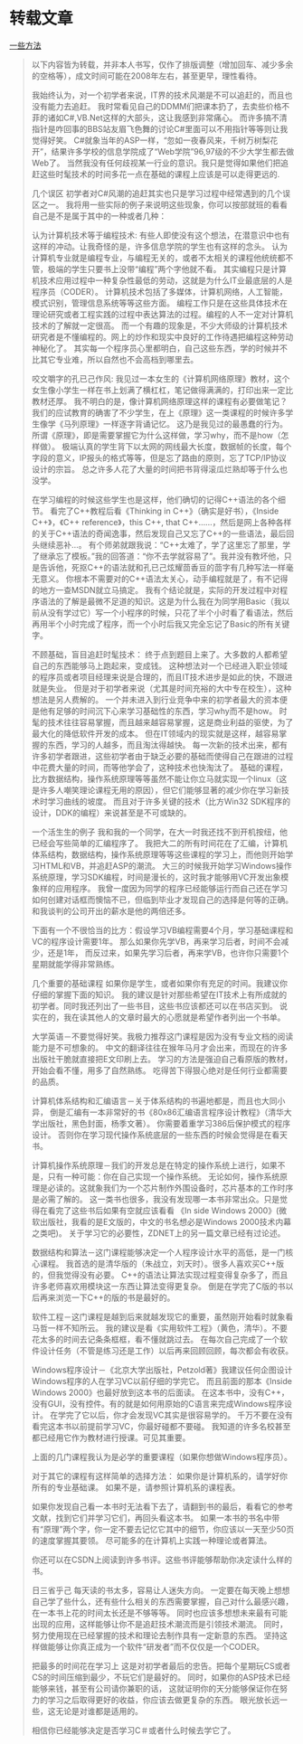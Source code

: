 # 转载文章

[一些方法](https://blog.csdn.net/weixin\_30838873/article/details/95183124)

> 以下内容皆为转载，并非本人书写，仅作了排版调整（增加回车、减少多余的空格等），成文时间可能在2008年左右，甚至更早，理性看待。
> 
> 
> 我始终认为，对一个初学者来说，IT界的技术风潮是不可以追赶的，而且也没有能力去追赶。
> 我时常看见自己的DDMM们把课本扔了，去卖些价格不菲的诸如C#,VB.Net这样的大部头，这让我感到非常痛心。
> 而许多搞不清指针是咋回事的BBS站友眉飞色舞的讨论C#里面可以不用指针等等则让我觉得好笑。
> C#就象当年的ASP一样，“忽如一夜春风来，千树万树梨花开”，结果许多学校的信息学院成了“Web学院”96,97级的不少大学生都去做Web了。
> 当然我没有任何歧视某一行业的意识。我只是觉得如果他们把追赶这些时髦技术的时间多花一点在基础的课程上应该是可以走得更远的.
> 
> 几个误区
> 初学者对C#风潮的追赶其实也只是学习过程中经常遇到的几个误区之一。
> 我将用一些实际的例子来说明这些现象，你可以按部就班的看看自己是不是属于其中的一种或者几种：
> 
> 认为计算机技术等于编程技术:
> 有些人即使没有这个想法，在潜意识中也有这样的冲动。让我奇怪的是，许多信息学院的学生也有这样的念头。
> 认为计算机专业就是编程专业，与编程无关的，或者不太相关的课程他统统都不管，极端的学生只要书上没带“编程”两个字他就不看。
> 其实编程只是计算机技术应用过程中一种复杂性最低的劳动，这就是为什么IT业最底层的人是程序员（CODER）。
> 计算机技术包括了多媒体，计算机网络，人工智能，模式识别，管理信息系统等等这些方面。
> 编程工作只是在这些具体技术在理论研究或者工程实践的过程中表达算法的过程。编程的人不一定对计算机技术的了解就一定很高。
> 而一个有趣的现象是，不少大师级的计算机技术研究者是不懂编程的。网上的炒作和现实中良好的工作待遇把编程这种劳动神秘化了。
> 其实每一个程序员心里都明白，自己这些东西，学的时候并不比其它专业难，所以自然也不会高档到哪里去。
> 
> 咬文嚼字的孔已己作风:
> 我见过一本女生的《计算机网络原理》教材，这个女生像小学生一样在书上划满了横杠杠，笔记做得满满的，打印出来一定比教材还厚。
> 我不明白的是，像计算机网络原理这样的课程有必要做笔记？
> 我们的应试教育的确害了不少学生，在上《原理》这一类课程的时候许多学生像学《马列原理》一样逐字背诵记忆。
> 这乃是我见过的最愚蠢的行为。所谓《原理》，即是需要掌握它为什么这样做，学习why，而不是how（怎样做）。
> 极端认真的学生背下以太网的网线最大长度，数据帧的长度，每个字段的意义，IP报头的格式等等，但是忘了路由的原则，忘了TCP/IP协议设计的宗旨。
> 总之许多人花了大量的时间把书背得滚瓜烂熟却等于什么也没学。
> 
> 在学习编程的时候这些学生也是这样，他们确切的记得C++语法的各个细节。
> 看完了C++教程后看《Thinking in C++》（确实是好书），《Inside C++》，《C++ reference》，this C++, that C++……，然后是网上各种各样的关于C++语法的奇闻逸事，然后发现自己又忘了C++的一些语法，最后回头继续恶补…。
> 有个师弟就跟我说：“C++太难了，学了这里忘了那里，学了继承忘了模板。”我的回答道：“你不去学就容易了”。我并没有教坏他，只是告诉他，死抠C++的语法就和孔已己炫耀茴香豆的茴字有几种写法一样毫无意义。
> 你根本不需要对的C++语法太关心，动手编程就是了，有不记得的地方一查MSDN就立马搞定。
> 我有个结论就是，实际的开发过程中对程序语法的了解是最微不足道的知识。这是为什么我在为同学用Basic（我以前从没有学过它）写一个小程序的时候，只花了半个小时看了看语法，然后再用半个小时完成了程序，而一个小时后我又完全忘记了Basic的所有关键字。
> 
> 不顾基础，盲目追赶时髦技术：
> 终于点到题目上来了。大多数的人都希望自己的东西能够马上跑起来，变成钱。
> 这种想法对一个已经进入职业领域的程序员或者项目经理来说是合理的，而且IT技术进步是如此的快，不跟进就是失业。
> 但是对于初学者来说（尤其是时间充裕的大中专在校生），这种想法是另人费解的。
> 一个并未进入到行业竞争中来的初学者最大的资本便是他有足够的时间沉下心来学习基础性的东西，学习why而不是how。
> 时髦的技术往往容易掌握，而且越来越容易掌握，这是商业利益的驱使，为了最大化的降低软件开发的成本。
> 但在IT领域内的现实就是这样，越容易掌握的东西，学习的人越多，而且淘汰得越快。
> 每一次新的技术出来，都有许多初学者跟进，这些初学者由于缺乏必要的基础而使得自己在跟进的过程中花费大量的时间，而等他学会了，这种技术也快淘汰了。
> 基础的课程，比方数据结构，操作系统原理等等虽然不能让你立马就实现一个linux（这是许多人嘲笑理论课程无用的原因），但它们能够显著的减少你在学习新技术时学习曲线的坡度。
> 而且对于许多关键的技术（比方Win32 SDK程序的设计，DDK的编程）来说甚至是不可或缺的。
> 
> 一个活生生的例子
> 我和我的一个同学，在大一时我还找不到开机按纽，他已经会写些简单的汇编程序了。
> 我把大二的所有时间花在了汇编，计算机体系结构，数据结构，操作系统原理等等这些课程的学习上，而他则开始学习HTML和VB，并追赶ASP的潮流。
> 大三的时候我开始学习Windows操作系统原理，学习SDK编程，时间是漫长的，这时我才能够用VC开发出象模象样的应用程序。
> 我曾一度因为同学的程序已经能够运行而自己还在学习如何创建对话框而懊恼不已，但临到毕业才发现自己的选择是何等的正确。
> 和我谈判的公司开出的薪水是他的两倍还多。
> 
> 下面有一个不很恰当的比方：假设学习VB编程需要4个月，学习基础课程和VC的程序设计需要1年。
> 那么如果你先学VB，再来学习后者，时间不会减少，还是1年，
> 而反过来，如果先学习后者，再来学VB，也许你只需要1个星期就能学得非常熟练。
> 
> 几个重要的基础课程
> 如果你是学生，或者如果你有充足的时间。我建议你仔细的掌握下面的知识。
> 我的建议是针对那些希望在IT技术上有所成就的初学者。同时我还列出了一些书目，这些书应该都还可以在书店买到。
> 说实在的，我在读其他人的文章时最大的心愿就是希望作者列出一个书单。
> 
> 大学英语－不要觉得好笑。我极力推荐这门课程是因为没有专业文档的阅读能力是不可想象的。
> 中文的翻译往往在猴年马月才会出来，而现在的许多出版社干脆就直接把E文印刷上去。
> 学习的方法是强迫自己看原版的教材，开始会看不懂，用多了自然熟练。
> 吃得苦下得狠心绝对是任何行业都需要的品质。
> 
> 计算机体系结构和汇编语言－关于体系结构的书遍地都是，而且也大同小异，
> 倒是汇编有一本非常好的书《80x86汇编语言程序设计教程》（清华大学出版社，黑色封面，杨季文著）。
> 你需要着重学习386后保护模式的程序设计。
> 否则你在学习现代操作系统底层的一些东西的时候会觉得是在看天书。
> 
> 计算机操作系统原理－我们的开发总是在特定的操作系统上进行，如果不是，只有一种可能：你在自己实现一个操作系统。
> 无论如何，操作系统原理是必读的。这就象我们为一个芯片制作外围设备时，芯片基本的工作时序是必需了解的。
> 这一类书也很多，我没有发现哪一本书非常出众。只是觉得在看完了这些书后如果有空就应该看看
> 《In side Windows 2000》(微软出版社，我看的是E文版的，中文的书名想必是Windows 2000技术内幕之类吧)。
> 关于学习它的必要性，ZDNET上的另一篇文章已经有过论述。
> 
> 数据结构和算法－这门课程能够决定一个人程序设计水平的高低，是一门核心课程。
> 我首选的是清华版的（朱战立，刘天时）。很多人喜欢买C++版的，但我觉得没有必要。
> C++的语法让算法实现过程变得复杂多了，而且许多老师喜欢用模块这一东西让算法变得更复杂。
> 倒是在学完了C版的书以后再来浏览一下C++的版的书是最好的。
> 
> 软件工程－这门课程是越到后来就越发现它的重要，虽然刚开始看时就象看马哲一样不知所云。
> 我的建议是看《实用软件工程》（黄色，清华）。不要花太多的时间去记条条框框，看不懂就跳过去。
> 在每次自己完成了一个软件设计任务（不管是练习还是工作）以后再来回顾回顾，每次都会有收获。
> 
> Windows程序设计－《北京大学出版社，Petzold著》我建议任何企图设计Windows程序的人在学习VC以前仔细的学完它。
> 而且前面的那本《Inside Windows 2000》也最好放到这本书的后面读。
> 在这本书中，没有C++，没有GUI，没有控件。有的就是如何用原始的C语言来完成Windows程序设计。
> 在学完了它以后，你才会发现VC其实是很容易学的。
> 千万不要在没有看完这本书以前提前学习VC，你最好碰都不要碰。
> 我知道的许多名校甚至都已经用它作为教材进行授课。可见其重要。
> 
> 上面的几门课程我认为是必学的重要课程（如果你想做Windows程序员）。
> 
> 对于其它的课程有这样简单的选择方法：
> 如果你是计算机系的，请学好你所有的专业基础课。
> 如果不是，请参照计算机系的课程表。
> 
> 如果你发现自己看一本书时无法看下去了，请翻到书的最后，看看它的参考文献，找到它们并学习它们，再回头看这本书。
> 如果一本书的书名中带有“原理”两个字，你一定不要去记忆它其中的细节，你应该以一天至少50页的速度掌握其要领。
> 尽可能多的在计算机上实践一种理论或者算法。
> 
> 你还可以在CSDN上阅读到许多书评。这些书评能够帮助你决定读什么样的书。
> 
> 日三省乎己
> 每天读的书太多，容易让人迷失方向。
> 一定要在每天晚上想想自己学了些什么，还有些什么相关的东西需要掌握，自己对什么最感兴趣，在一本书上花的时间太长还是不够等等。
> 同时也应该多想想未来最有可能出现的应用，这样能够让你不是追赶技术潮流而是引领技术潮流。
> 同时，努力使用现在已经掌握的技术和理论去制作具有一定新意的东西。
> 坚持这样做能够让你真正成为一个软件“研发者”而不仅仅是一个CODER。
> 
> 把最多的时间花在学习上
> 这是对初学者最后的忠告。把每个星期玩CS或者CS的时间压缩到最少，不玩它们是最好的。
> 同时，如果你的ASP技术已经能够来钱，甚至有公司请你兼职的话，
> 这就证明你的天分能够保证你在努力的学习之后取得更好的收益，你应该去做更复杂的东西。
> 眼光放长远一些，这无论是对谁都是适用的。
> 
> 相信你已经能够决定是否学习C＃或者什么时候去学它了。
